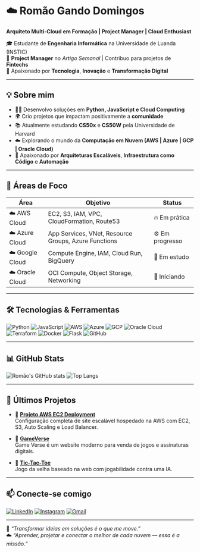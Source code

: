 # ☁️ Romão Gando Domingos  

**Arquiteto Multi-Cloud em Formação | Project Manager | Cloud Enthusiast**  

🎓 Estudante de **Engenharia Informática** na Universidade de Luanda (INSTIC)  
💼 **Project Manager** no *Artigo Semanal* | Contribuo para projetos de **Fintechs**  
🚀 Apaixonado por **Tecnologia**, **Inovação** e **Transformação Digital**  

---

## 💡 Sobre mim  

- 👨‍💻 Desenvolvo soluções em **Python, JavaScript e Cloud Computing**  
- 🌍 Crio projetos que impactam positivamente a **comunidade**  
- 📚 Atualmente estudando **CS50x** e **CS50W** pela Universidade de Harvard  
- ☁️ Explorando o mundo da **Computação em Nuvem (AWS | Azure | GCP | Oracle Cloud)**  
- 🧩 Apaixonado por **Arquiteturas Escaláveis**, **Infraestrutura como Código** e **Automação**  

---

## 🧠 Áreas de Foco  

| Área | Objetivo | Status |
|------|-----------|--------|
| ☁️ AWS Cloud | EC2, S3, IAM, VPC, CloudFormation, Route53 | 🔥 Em prática |
| ☁️ Azure Cloud | App Services, VNet, Resource Groups, Azure Functions | ⚙️ Em progresso |
| ☁️ Google Cloud | Compute Engine, IAM, Cloud Run, BigQuery | 🧩 Em estudo |
| ☁️ Oracle Cloud | OCI Compute, Object Storage, Networking | 🌱 Iniciando |

---

## 🛠️ Tecnologias & Ferramentas  

![Python](https://img.shields.io/badge/Python-3776AB?style=for-the-badge&logo=python&logoColor=white)
![JavaScript](https://img.shields.io/badge/JavaScript-323330?style=for-the-badge&logo=javascript&logoColor=F7DF1E)
![AWS](https://img.shields.io/badge/AWS-232F3E?style=for-the-badge&logo=amazonaws&logoColor=FF9900)
![Azure](https://img.shields.io/badge/Azure-0078D4?style=for-the-badge&logo=microsoftazure&logoColor=white)
![GCP](https://img.shields.io/badge/GCP-4285F4?style=for-the-badge&logo=googlecloud&logoColor=white)
![Oracle Cloud](https://img.shields.io/badge/Oracle_Cloud-F80000?style=for-the-badge&logo=oracle&logoColor=white)
![Terraform](https://img.shields.io/badge/Terraform-623CE4?style=for-the-badge&logo=terraform&logoColor=white)
![Docker](https://img.shields.io/badge/Docker-2496ED?style=for-the-badge&logo=docker&logoColor=white)
![Flask](https://img.shields.io/badge/Flask-000000?style=for-the-badge&logo=flask&logoColor=white)
![GitHub](https://img.shields.io/badge/GitHub-100000?style=for-the-badge&logo=github&logoColor=white)

---

## 📊 GitHub Stats  

![Romão's GitHub stats](https://github-readme-stats.vercel.app/api?username=romariodomingos&show_icons=true&theme=tokyonight)
![Top Langs](https://github-readme-stats.vercel.app/api/top-langs/?username=romariodomingos&layout=compact&theme=tokyonight)

---

## 🌱 Últimos Projetos  

- 🔹 [**Projeto AWS EC2 Deployment**](https://github.com/romariodomingos/aws-scalable-deploy-ec2-asg-alb)  
  Configuração completa de site escalável hospedado na AWS com EC2, S3, Auto Scaling e Load Balancer.  

- 🔹 [**GameVerse**](https://github.com/romariodomingos/GameVerse)  
  Game Verse é um website moderno para venda de jogos e assinaturas digitais.  

- 🔹 [**Tic-Tac-Toe**](https://github.com/romariodomingos/tic-tac-toe)  
  Jogo da velha baseado na web com jogabilidade contra uma IA.  

---

## 📫 Conecte-se comigo  

[![LinkedIn](https://img.shields.io/badge/LinkedIn-0A66C2?style=for-the-badge&logo=linkedin)](https://www.linkedin.com/in/rom%C3%A3o-domingos-948003217/)
[![Instagram](https://img.shields.io/badge/Instagram-E4405F?style=for-the-badge&logo=instagram&logoColor=white)](https://www.instagram.com/romario_domingos21)
[![Gmail](https://img.shields.io/badge/Gmail-EA4335?style=for-the-badge&logo=gmail&logoColor=white)](mailto:romaodomingos24@gmail.com)

---

💬 *“Transformar ideias em soluções é o que me move.”*  
☁️ *“Aprender, projetar e conectar o melhor de cada nuvem — essa é a missão.”*  
